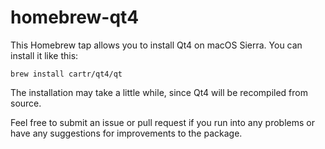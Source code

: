 # homebrew-qt4

This Homebrew tap allows you to install Qt4 on macOS Sierra. You can install it like this:

    brew install cartr/qt4/qt

The installation may take a little while, since Qt4 will be recompiled from source.

Feel free to submit an issue or pull request if you run into any problems or have any suggestions for improvements to the package.
